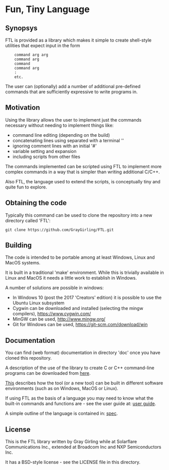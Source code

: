 # Fun, Tiny Language

## Synopsys

FTL is provided as a library which makes it simple to create shell-style utilities that expect input in the form
```
    command arg arg
    command arg
    command
    command arg
    :
    etc.
```

The user can (optionally) add a number of additional pre-defined commands that
are sufficiently expressive to write programs in.

## Motivation

Using the library allows the user to implement just the commands necessary
without needing to implement things like:
* command line editing (depending on the build)
* concatenating lines using separated with a terminal '\'
* ignoring comment lines with an initial '#'
* variable setting and expansion
* including scripts from other files

The commands implemented can be scripted using FTL to implement more
complex commands in a way that is simpler than writing additional C/C++.

Also FTL, the language used to extend the scripts, is conceptually tiny and
quite fun to explore.

## Obtaining the code

Typically this command can be used to clone the repository into a new
directory called 'FTL':

```
git clone https://github.com/GrayGirling/FTL.git
```

## Building

The code is intended to be portable among at least Windows, Linux and MacOS
systems.

It is built in a traditional 'make' environment.  While this is
trivially available in Linux and MacOS it needs a little work to establish in
Windows.

A number of solutions are possible in windows:
* In Windows 10 (post the 2017 'Creators' edition) it is possible to use the Ubuntu Linux subsystem
* Cygwin can be downloaded and installed (selecting the mingw compilers), https://www.cygwin.com/
* MinGW can be used, http://www.mingw.org/
* Git for Windows can be used, https://git-scm.com/download/win


## Documentation

You can find (web format) documentation in directory 'doc' once you have cloned
this repository.

A description of the use of the library to create C or C++ command-line
programs can be downloaded from
[here](https://github.com/GrayGirling/FTL/raw/master/doc/markdown/FTL-commandline-tutorial.md).

[This](https://github.com/GrayGirling/FTL/raw/master/doc/markdown/FTL-build-setup.md) describes how the tool (or a new tool) can be built in different software environments (such as on Windows, MacOS or Linux).

If using FTL as the basis of a language you may need to know what the built-in
commands and functions are - see the user guide at: [user
guide](https://github.com/GrayGirling/FTL/raw/master/doc/pdf/FTL-user-guide.pdf).

A simple outline of the language is contained in:
[spec](https://github.com/GrayGirling/FTL/raw/master/doc/markdown/FTL-spec.md).

## License

This is the FTL library written by Gray Girling while at Solarflare
Communications Inc., extended at Broadcom Inc and NXP Semiconductors Inc.

It has a BSD-style license - see the LICENSE file in this directory.

